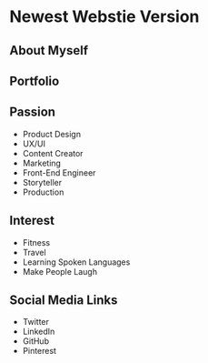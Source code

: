 # Newest Webstie Version

## About Myself

## Portfolio

## Passion
- Product Design
- UX/UI 
- Content Creator
- Marketing
- Front-End Engineer
- Storyteller
- Production

## Interest
- Fitness
- Travel
- Learning Spoken Languages
- Make People Laugh

## Social Media Links
- Twitter
- LinkedIn
- GitHub
- Pinterest


